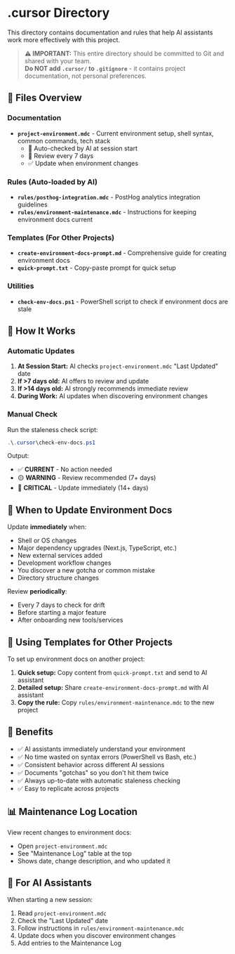 # .cursor Directory

This directory contains documentation and rules that help AI assistants work more effectively with this project.

> **⚠️ IMPORTANT:** This entire directory should be committed to Git and shared with your team.  
> **Do NOT add `.cursor/` to `.gitignore`** - it contains project documentation, not personal preferences.

## 📁 Files Overview

### Documentation
- **`project-environment.mdc`** - Current environment setup, shell syntax, common commands, tech stack
  - 🔄 Auto-checked by AI at session start
  - 📅 Review every 7 days
  - ✅ Update when environment changes

### Rules (Auto-loaded by AI)
- **`rules/posthog-integration.mdc`** - PostHog analytics integration guidelines
- **`rules/environment-maintenance.mdc`** - Instructions for keeping environment docs current

### Templates (For Other Projects)
- **`create-environment-docs-prompt.md`** - Comprehensive guide for creating environment docs
- **`quick-prompt.txt`** - Copy-paste prompt for quick setup

### Utilities
- **`check-env-docs.ps1`** - PowerShell script to check if environment docs are stale

## 🔄 How It Works

### Automatic Updates
1. **At Session Start:** AI checks `project-environment.mdc` "Last Updated" date
2. **If >7 days old:** AI offers to review and update
3. **If >14 days old:** AI strongly recommends immediate review
4. **During Work:** AI updates when discovering environment changes

### Manual Check
Run the staleness check script:
```powershell
.\.cursor\check-env-docs.ps1
```

Output:
- ✅ **CURRENT** - No action needed
- 🟡 **WARNING** - Review recommended (7+ days)
- 🔴 **CRITICAL** - Update immediately (14+ days)

## 📝 When to Update Environment Docs

Update **immediately** when:
- Shell or OS changes
- Major dependency upgrades (Next.js, TypeScript, etc.)
- New external services added
- Development workflow changes
- You discover a new gotcha or common mistake
- Directory structure changes

Review **periodically**:
- Every 7 days to check for drift
- Before starting a major feature
- After onboarding new tools/services

## 🚀 Using Templates for Other Projects

To set up environment docs on another project:

1. **Quick setup:** Copy content from `quick-prompt.txt` and send to AI assistant
2. **Detailed setup:** Share `create-environment-docs-prompt.md` with AI assistant
3. **Copy the rule:** Copy `rules/environment-maintenance.mdc` to the new project

## 🎯 Benefits

- ✅ AI assistants immediately understand your environment
- ✅ No time wasted on syntax errors (PowerShell vs Bash, etc.)
- ✅ Consistent behavior across different AI sessions
- ✅ Documents "gotchas" so you don't hit them twice
- ✅ Always up-to-date with automatic staleness checking
- ✅ Easy to replicate across projects

## 📊 Maintenance Log Location

View recent changes to environment docs:
- Open `project-environment.mdc`
- See "Maintenance Log" table at the top
- Shows date, change description, and who updated it

## 🤖 For AI Assistants

When starting a new session:
1. Read `project-environment.mdc` 
2. Check the "Last Updated" date
3. Follow instructions in `rules/environment-maintenance.mdc`
4. Update docs when you discover environment changes
5. Add entries to the Maintenance Log

